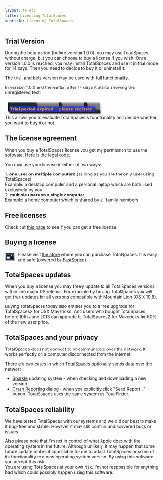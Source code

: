 ```yaml
---
layout: ts-doc
title: Licensing TotalSpaces
subtitle: Licensing TotalSpaces
---
```


## Trial Version

<div class="license-desk">
During the beta period (before version 1.0.0), you may use TotalSpaces without charge, but you can choose to buy a license if you wish.
Once version 1.0.0 is reached, you may install TotalSpaces and use it in trial mode for 14 days. Then you need to decide to buy it or uninstall it.
</div>

The trial, and beta version may be used with full functionality.

In version 1.0.0 and thereafter, after 14 days it starts showing the unregistered text:

<img src="/images/spaces-unregistered.png" class="doc-inline-image" style="left: 0px; margin-bottom: -20px">

This allows you to evaluate TotalSpaces's functionality and decide whether you want to buy it or not.

## The license agreement

When you buy a TotalSpaces license you get my permission to use the software. Here is [the legal code](/license.txt).

<div class="license-desk">
<p>You may use your license in either of two ways:</p>
<div class="choice">1. <strong>one user on multiple computers</strong> <span class="note">(as long as you are the only user using TotalSpaces)</span></div>
<div class="example">Example: a desktop computer and a personal laptop which are both used exclusively by you</div>
<div class="choice">2. <strong>multiple users on a single computer</strong></div>
<div class="example">Example: a home computer which is shared by all family members</div>
</div>

## Free licenses

Check out [this page](/free-licenses) to see if you can get a free license.

## Buying a license

<img src="/shared/img/totalspaces-icon-shop.png" style="width: 32px; float: left; margin-right: 10px">

Please visit [the store](https://sites.fastspring.com/switchstep/instant/totalspaces) where you can purchase TotalSpaces. It is easy and safe (powered by [FastSpring](http://fastspring.com)).

## TotalSpaces updates

When you buy a license you may freely update to all TotalSpaces versions within one major OS release. For example by buying TotalSpaces you will get free updates for all versions compatible with Mountain Lion (OS X 10.8). 

Buying TotalSpaces today also entitles you to a free upgrade for TotalSpaces2 for OSX Mavericks. And users who bought TotalSpaces before 10th June 2013 can upgrade to TotalSpaces2 for Mavericks for 60% of the new user price.


## TotalSpaces and your privacy

TotalSpaces does not connect to or communicate over the network. It works perfectly on a computer disconnected from the internet.

There are two cases in which TotalSpaces optionally sends data over the network:

* [Sparkle](http://sparkle.andymatuschak.org/) updating system - when checking and downloading a new version.
* [Crash Reporting](http://blog.binaryage.com/crash-reporting-in-binaryage) dialog - when you explicitly click "Send Report..." button. TotalSpaces uses the same system as TotalFinder.

## TotalSpaces reliability

We have tested TotalSpaces with our systems and we did our best to make it bug-free and stable. However it may still contain undiscovered bugs or issues.

<div class="license-warning">
Also please note that I'm not in control of what Apple does with the operating system in the future. Although unlikely, it may happen that some future update makes it impossible for me to adapt TotalSpaces or some of its functionality to a new operating system version. By using this software you accept this risk.
</div>

<div class="license-exclamation">
You are using TotalSpaces at your own risk. I'm not responsible for anything bad which could possibly happen using this software.
</div>